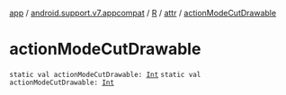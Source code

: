 [app](../../../index.md) / [android.support.v7.appcompat](../../index.md) / [R](../index.md) / [attr](index.md) / [actionModeCutDrawable](.)

# actionModeCutDrawable

`static val actionModeCutDrawable: `[`Int`](https://kotlinlang.org/api/latest/jvm/stdlib/kotlin/-int/index.html)
`static val actionModeCutDrawable: `[`Int`](https://kotlinlang.org/api/latest/jvm/stdlib/kotlin/-int/index.html)